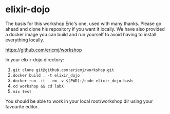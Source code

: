 # elixir-dojo

The basis for this workshop Eric's one, used with many thanks. Please go ahead and clone his repository if you want it locally. We have also provided a docker image you can build and run yourself to avoid having to install everything locally.

https://github.com/ericmj/workshop

In your elixir-dojo directory:

1. `git clone git@github.com:ericmj/workshop.git`
2. `docker build . -t elixir_dojo`
3. `docker run -it --rm -v $(PWD):/code elixir_dojo bash`
4. `cd workshop && cd labX`
5. `mix test`

You should be able to work in your local root/workshop dir using your favourite editor.
